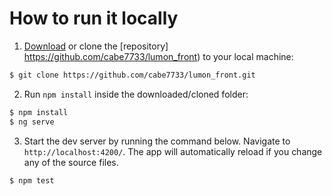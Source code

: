 # How to run it locally
1. [Download](https://github.com/cabe7733/lumon_front) or clone the [repository] https://github.com/cabe7733/lumon_front) to your local machine:
```bash
$ git clone https://github.com/cabe7733/lumon_front.git
```

2. Run `npm install` inside the downloaded/cloned folder:
```bash
$ npm install
$ ng serve
```

3. Start the dev server by running the command below. Navigate to `http://localhost:4200/`. The app will automatically reload if you change any of the source files.
```bash
$ npm test
```
